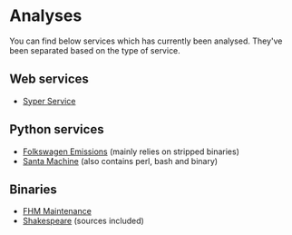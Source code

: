 # Analyses

You can find below services which has currently been analysed. They've been
separated based on the type of service.

## Web services

* [Syper Service](syper_service/README.md)

## Python services

* [Folkswagen Emissions](Folkswagen_emissions/README.md) (mainly relies on 
stripped binaries)
* [Santa Machine](santamachine/README.md) (also contains perl, bash and binary)

## Binaries

* [FHM Maintenance](FHM-Maintenance/README.md)
* [Shakespeare](shakespeare/README.md) (sources included)
